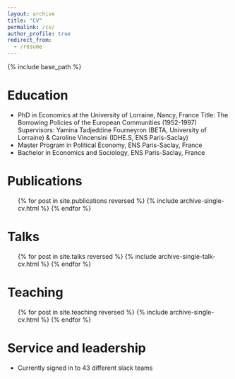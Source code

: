 ```yaml
---
layout: archive
title: "CV"
permalink: /cv/
author_profile: true
redirect_from:
  - /resume
---
```


{% include base_path %}

Education
======
* PhD in Economics at the University of Lorraine, Nancy, France
  Title: The Borrowing Policies of the European Communities (1952-1997)
  Supervisors: Yamina Tadjeddine Fourneyron (BETA, University of Lorraine) & Caroline Vincensini (IDHE.S, ENS Paris-Saclay)
* Master Program in Political Economy, ENS Paris-Saclay, France
* Bachelor in Economics and Sociology, ENS Paris-Saclay, France


Publications
======
  <ul>{% for post in site.publications reversed %}
    {% include archive-single-cv.html %}
  {% endfor %}</ul>
  
Talks
======
  <ul>{% for post in site.talks reversed %}
    {% include archive-single-talk-cv.html  %}
  {% endfor %}</ul>
  
Teaching
======
  <ul>{% for post in site.teaching reversed %}
    {% include archive-single-cv.html %}
  {% endfor %}</ul>
  
Service and leadership
======
* Currently signed in to 43 different slack teams
